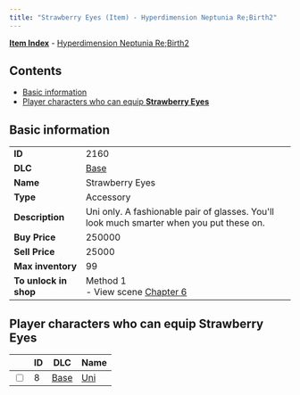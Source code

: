```yaml
---
title: "Strawberry Eyes (Item) - Hyperdimension Neptunia Re;Birth2"
---
```


[**Item Index**](/neptunia/rb2/item/index.html) - [Hyperdimension Neptunia Re;Birth2](/neptunia/rb2)

## Contents

- [Basic information](#basic-information)
- [Player characters who can equip **Strawberry Eyes**](#player-characters-who-can-equip-strawberry-eyes)

## Basic information

|   |   |
| -- | -- |
| **ID** | 2160 |
| **DLC** | [Base](/neptunia/rb2/dlc/0-base.html) |
| **Name** | Strawberry Eyes |
| **Type** | Accessory |
| **Description** | Uni only. A fashionable pair of glasses. You'll look much smarter when you put these on. |
| **Buy Price** | 250000 |
| **Sell Price** | 25000 |
| **Max inventory** | 99 |
| **To unlock in shop** | Method 1<br />- View scene [Chapter 6](/neptunia/rb2/scene/0-401-chapter-6.html) |

## Player characters who can equip **Strawberry Eyes**

|    | ID | DLC | Name |
| -- | -- | --- | ---- |
| <input type="checkbox" id="rb2-player-0-8" class="trackbox" /> | 8 | [Base](/neptunia/rb2/dlc/0-base.html) | [Uni](/neptunia/rb2/player/0-8-uni.html) |